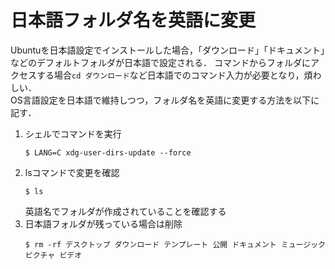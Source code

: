 # 日本語フォルダ名を英語に変更

Ubuntuを日本語設定でインストールした場合，「ダウンロード」「ドキュメント」などのデフォルトフォルダが日本語で設定される．
コマンドからフォルダにアクセスする場合```cd ダウンロード```など日本語でのコマンド入力が必要となり，煩わしい．<br>OS言語設定を日本語で維持しつつ，フォルダ名を英語に変更する方法を以下に記す．

1. シェルでコマンドを実行
    ```shell
    $ LANG=C xdg-user-dirs-update --force
    ```
2. lsコマンドで変更を確認
    ```shell
    $ ls
    ```
    英語名でフォルダが作成されていることを確認する
3. 日本語フォルダが残っている場合は削除
    ```shell
    $ rm -rf デスクトップ ダウンロード テンプレート 公開 ドキュメント ミュージック ピクチャ ビデオ
    ```
